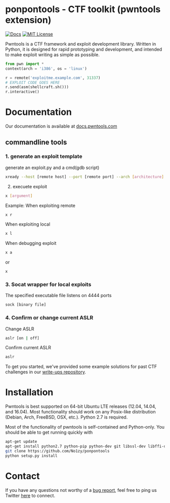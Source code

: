 # ponpontools - CTF toolkit (pwntools extension) 

[![Docs](https://readthedocs.org/projects/pwntools/badge/?version=stable)](https://docs.pwntools.com/)
[![MIT License](https://img.shields.io/badge/license-MIT-blue.svg?style=flat)](http://choosealicense.com/licenses/mit/)

Pwntools is a CTF framework and exploit development library. Written in Python, it is designed for rapid prototyping and development, and intended to make exploit writing as simple as possible.

```python
from pwn import *
context(arch = 'i386', os = 'linux')

r = remote('exploitme.example.com', 31337)
# EXPLOIT CODE GOES HERE
r.send(asm(shellcraft.sh()))
r.interactive()
```

# Documentation

Our documentation is available at [docs.pwntools.com](https://docs.pwntools.com/)

## commandline tools

### 1. generate an exploit template
generate an exploit.py and a cmd(gdb script)
```sh
xready --host [remote host] --port [remote port] --arch [architecture] --libc [libc file] [binary file]
```
2. execuete exploit
```sh
x [argument]
```
Example:
When exploiting remote
```sh
x r
```
When exploiting local
```sh
x l
``` 
When debugging exploit
```sh
x a 
```
or
```sh
x
```

### 3. Socat wrapper for local exploits
The specified executable file listens on 4444 ports
```sh
sock [binary file]
```

### 4. Confirm or change current ASLR
Change ASLR
```sh
aslr [on | off]
```
Confirm current ASLR
```sh
aslr
```

To get you started, we've provided some example solutions for past CTF challenges in our [write-ups repository](https://github.com/No1zy/ctf/tree/master/writeups).

# Installation

Pwntools is best supported on 64-bit Ubuntu LTE releases (12.04, 14.04, and 16.04).  Most functionality should work on any Posix-like distribution (Debian, Arch, FreeBSD, OSX, etc.).  Python 2.7 is required.

Most of the functionality of pwntools is self-contained and Python-only.  You should be able to get running quickly with

```sh
apt-get update
apt-get install python2.7 python-pip python-dev git libssl-dev libffi-dev build-essential
git clone https://github.com/No1zy/ponpontools
python setup.py install
```

# Contact
If you have any questions not worthy of a [bug report](https://github.com/No1zy/ponpontools/issues), feel free to ping us
Twitter [here](https://github.com/No1zy/ponpontools) to connect.
